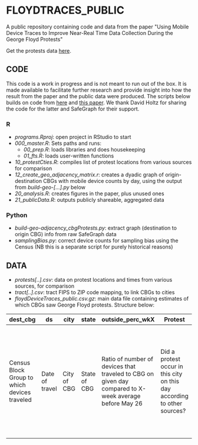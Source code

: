 # FLOYDTRACES_PUBLIC
A public repository containing code and data from the paper "Using Mobile Device Traces to Improve Near-Real Time Data Collection During the George Floyd Protests"

Get the protests data [here](https://www.dropbox.com/s/vv5qhq68dtsx9cu/floydDeviceTraces_public.csv.gz?dl=0).


## CODE

This code is a work in progress and is not meant to run out of the box. It is made available to facilitate further research and provide insight into how the result from the paper and the public data were produced. The scripts below builds on code from [here](https://colab.research.google.com/drive/1qqLRxehVZr1OBpnbHRRyXPWo1Q98dnxA?usp=sharing) and [this paper](https://www.pnas.org/content/117/33/19837/tab-figures-data). We thank David Holtz for sharing the code for the latter and SafeGraph for their support. 

### R 
* *programs.Rproj*: open project in RStudio to start
* *000_master.R*: Sets paths and runs:
  * *00_prep.R*: loads libraries and does housekeeping
  * *01_fts.R*: loads user-written functions
* *10_protestCties.R*: compiles list of protest locations from various sources for comparison
* *12_create_geo_adjacency_matrix.r*: creates a dyadic graph of origin-destination CBGs with mobile device counts by day, using the output from *build-geo-[...].py* below
* *20_analysis.R*: creates figures in the paper, plus unused ones
* *21_publicData.R*: outputs publicly shareable, aggregated data

### Python
* *build-geo-adjacency_cbgProtests.py*: extract graph (destination to origin CBG) info from raw SafeGraph data
* *samplingBias.py*: correct device counts for sampling bias using the Census (NB this is a separate script for purely historical reasons)

## DATA

* *protests[..].csv*: data on protest locations and times from various sources, for comparison
* *tract[..].csv*: tract FIPS to ZIP code mapping, to link CBGs to cities
* *floydDeviceTraces_public.csv.gz*: main data file containing estimates of which CBGs saw George Floyd protests. Structure below:

| dest_cbg                                     | ds             | city        | state        | outside_perc_wkX                                                                                      | Protest                                                                  | protEver                                                                                 | xcoord   | ycoord    | outside_perc_wkX_aboveY                                                                                                                                                                                                                                                                                                                 |
|----------------------------------------------|----------------|-------------|--------------|-------------------------------------------------------------------------------------------------------|--------------------------------------------------------------------------|------------------------------------------------------------------------------------------|----------|-----------|-----------------------------------------------------------------------------------------------------------------------------------------------------------------------------------------------------------------------------------------------------------------------------------------------------------------------------------------|
| Census Block Group to which devices traveled | Date of travel | City of CBG | State of CBG | Ratio of number of devices that traveled to CBG on given day compared to X-week average before May 26 | Did a protest occur in this city on this day according to other sources? | Did a protest "ever" (in the May 26-June 6 period) occur here according to other sources | Latitude | Longitude | Dummy for whether device ratio surge compared to average X weeks before May 26 was above Y, where Y = 200,300,400,500. For a threshold of e.g. 200, any CBG that sees a number of devices on a given day after May 26 that is more than 2x the average number of devices in the X weeks before May 26 is denoted as a protest location. |
